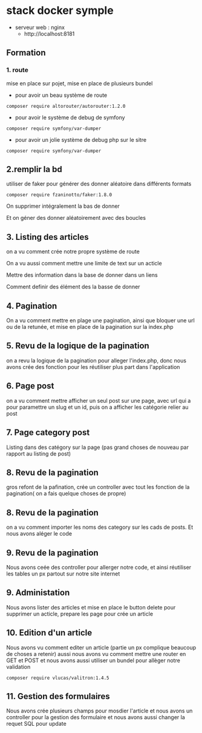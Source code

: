 # stack docker symple

- serveur web : nginx 
    - http://localhost:8181
    
 ## Formation 
 
 ### 1. route
 
mise en place sur pojet, mise en place de plusieurs bundel 

- pour avoir un beau système de route 
```
composer require altorouter/autorouter:1.2.0
```
- pour avoir le système de debug de symfony
```
composer require symfony/var-dumper
```
- pour avoir un jolie système de debug php sur le sitre
```
composer require symfony/var-dumper
```

 ## 2.remplir la bd 
 
 utiliser de faker pour générer des donner aléatoire dans différents formats
 
```
composer require fzaninotto/faker:1.8.0
```
On supprimer intégralement la bas de donner 

Et on géner des donner aléatoirement avec des boucles

## 3. Listing des articles

on a vu comment crée notre propre système de route 

On a vu aussi comment mettre une limite de text sur un acticle 

Mettre des information dans la base de donner dans un liens

Comment definir des élément des la basse de donner 


## 4. Pagination

On a vu comment mettre en plage une pagination, ainsi que bloquer une url ou de la retunée, 
et mise en place de la pagination sur la index.php

 
## 5. Revu de la logique de la pagination 

on a revu la logique de la pagination pour alleger l'index.php, donc nous avons crée des fonction 
pour les réutiliser plus part dans l'application
 
## 6. Page post

on a vu comment mettre afficher  un seul post sur une page, avec url qui a pour paramettre 
un slug et un id, puis on a afficher les catégorie relier au post


## 7. Page category post

Listing dans des catégory sur la page (pas grand choses de nouveau par rapport au listing de post)

## 8. Revu de la pagination 

gros refont de la pafination, crée un controller avec tout les fonction de la pagination(
on a fais quelque choses de propre)

## 8. Revu de la pagination 

on a vu comment importer les noms des category sur les cads de posts. Et nous avons aléger le code 


## 9. Revu de la pagination 

Nous avons ceée des controller pour allerger notre code, et ainsi réutiliser les tables un px partout sur notre 
site internet 


## 9. Administation

Nous avons lister des articles et mise en place le button delete pour supprimer un acticle, 
prepare les page pour crée un article


## 10. Edition d'un article

Nous avons vu comment editer un article (partie un px complique beaucoup de choses a retenir) aussi nous avons vu comment
mettre une router en GET et POST et nous avons aussi utiliser un bundel pour allèger notre validation 
```
composer require vlucas/valitron:1.4.5
``` 


## 11. Gestion des formulaires

Nous avons crée plusieurs champs pour mosdier l'article et nous avons un controller pour la gestion des formulaire 
et nous avons aussi changer la requet SQL pour update
